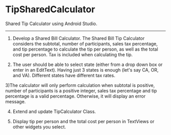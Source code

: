 # TipSharedCalculator
Shared Tip Calculator using Android Studio. 

-------------------------------------------------------------------------------------------------------------------------------------------
1) Develop a Shared Bill Calculator. The Shared Bill Tip Calculator considers the subtotal, number of participants, sales tax percentage, and tip percentage to calculate the tip per person, as well as the total cost per person. Tax is included when calculating the tip.


2) The user should be able to select state (either from a drop down box or enter in an EditText). Having just 3 states is enough (let's say CA, OR, and VA). Different states have different tax rates.

3)The calculator will only perform calculation when subtotal is positive, number of participants is a positive integer, sales tax percentage and tip percentage is a valid percentage. Otherwise, it will display an error message.

4) Extend and update TipCalculator Class.

5) Display tip per person and the total cost per person in TextViews or other widgets you select.



